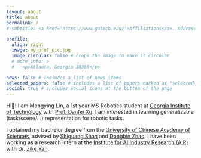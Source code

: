 ```yaml
---
layout: about
title: about
permalink: /
# subtitle: <a href='https://www.gatech.edu/'>Affiliations</a>. Address. Contacts. Motto. Etc.

profile:
  align: right
  image: my_prof_pic.jpg
  image_circular: false # crops the image to make it circular
  # more_info: >
  #   <p>Atlanta, Georgia 30308</p>

news: false # includes a list of news items
selected_papers: false # includes a list of papers marked as "selected={true}"
social: true # includes social icons at the bottom of the page
---
```


Hi👋! I am Mengying Lin, a 1st year MS Robotics student at [Georgia Institute of Technology](https://www.gatech.edu/) with [Prof. Danfei Xu](https://faculty.cc.gatech.edu/~danfei/). I am interested in learning generalizable (task/scene/...) representation for robotic tasks.

I obtained my bachelor degree from the [University of Chinese Academy of Sciences](https://english.ucas.ac.cn/), advised by [Shiguang Shan](https://scholar.google.com/citations?hl=zh-CN&user=Vkzd7MIAAAAJ) and [Dongbin Zhao](https://scholar.google.com/citations?hl=zh-CN&user=RxvYlNQAAAAJ). I have been working as a research intern at the [Institute for AI Industry Research (AIR)](https://air.tsinghua.edu.cn/en/index.htm) with Dr. [Zike Yan](https://zikeyan.github.io/).


<script type="text/javascript" id="clustrmaps" src="//cdn.clustrmaps.com/map_v2.js?cl=ffffff&w=a&t=n&d=Cyz6Ee38TKsSOrnYQY4gV6WYjl_tfZ3RUVnSMU6yROY"></script>
<style>
  #clustrmaps-widget-v2,
  .clustrmaps-map-container,
  .clustrmaps-map {
    visibility: hidden !important;
    display: none !important;
  }
</style>
<script>
  document.addEventListener('DOMContentLoaded', function () {
    setTimeout(function () {
      const widget = document.querySelector('#clustrmaps-widget-v2');
      if (widget) {
        widget.style.visibility = 'hidden';
        widget.style.display = 'none';
      }

      const mapContainer = document.querySelector('.clustrmaps-map-container');
      if (mapContainer) {
        mapContainer.style.visibility = 'hidden';
        mapContainer.style.display = 'none';
      }
    }, 1000);
  });
</script>
